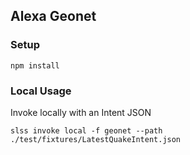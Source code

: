 ## Alexa Geonet

### Setup
```
npm install
```

### Local Usage
Invoke locally with an Intent JSON
```
slss invoke local -f geonet --path ./test/fixtures/LatestQuakeIntent.json
```